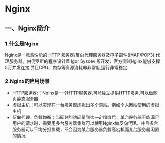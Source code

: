 # Nginx

## 一、Nginx简介

### 1.什么是Nginx

Nginx是一款高性能的 HTTP 服务器/反向代理服务器及电子邮件(IMAP/POP3) 代理服务器。由俄罗斯的程序设计师 Igor Sysoev 所开发，官方测试Nginx能够支撑5万并发连接,并且CPU、内存等资源消耗却非常低,运行非常稳定.

### 2.Nginx的应用场景

- HTTP服务器:：Nginx是一个HTTP服务器,可以独立提供HTTP服务,可以做网页静态服务器
- 虚拟主机：可以实现在一台服务器虚拟出多个网站。例如个人网站使用的虚拟主机
- 反向代理，负载均衡：当网站的访问量到达一定程度后，单台服务器不能满足用户的请求时，需要用多台服务器集群可以使用Nginx做反向代理。并且多台服务器可以平均分担负载，不会因为某台服务器负载高宕机而某台服务器闲置的情况

